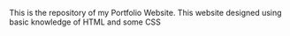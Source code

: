 
This is the repository of my Portfolio Website.
This website designed using basic knowledge of HTML and some CSS
